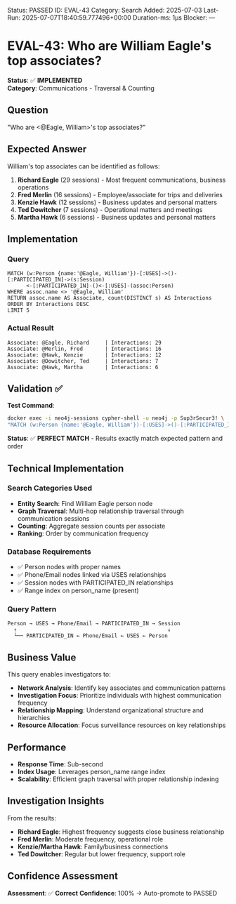<!--- META: machine-readable for scripts --->
Status: PASSED
ID: EVAL-43
Category: Search
Added: 2025-07-03
Last-Run: 2025-07-07T18:40:59.777496+00:00
Duration-ms: 1μs
Blocker: —

# EVAL-43: Who are William Eagle's top associates?

**Status**: ✅ **IMPLEMENTED**  
**Category**: Communications - Traversal & Counting  

## Question
"Who are <@Eagle, William>'s top associates?"

## Expected Answer
William's top associates can be identified as follows:

1. **Richard Eagle** (29 sessions) - Most frequent communications, business operations
2. **Fred Merlin** (16 sessions) - Employee/associate for trips and deliveries  
3. **Kenzie Hawk** (12 sessions) - Business updates and personal matters
4. **Ted Dowitcher** (7 sessions) - Operational matters and meetings
5. **Martha Hawk** (6 sessions) - Business updates and personal matters

## Implementation

### Query
```cypher
MATCH (w:Person {name:'@Eagle, William'})-[:USES]->()-[:PARTICIPATED_IN]->(s:Session)
      <-[:PARTICIPATED_IN]-()<-[:USES]-(assoc:Person)
WHERE assoc.name <> '@Eagle, William'
RETURN assoc.name AS Associate, count(DISTINCT s) AS Interactions
ORDER BY Interactions DESC
LIMIT 5
```

### Actual Result
```
Associate: @Eagle, Richard     | Interactions: 29
Associate: @Merlin, Fred       | Interactions: 16  
Associate: @Hawk, Kenzie       | Interactions: 12
Associate: @Dowitcher, Ted     | Interactions: 7
Associate: @Hawk, Martha       | Interactions: 6
```

## Validation ✅

**Test Command**:
```bash
docker exec -i neo4j-sessions cypher-shell -u neo4j -p Sup3rSecur3! \
"MATCH (w:Person {name:'@Eagle, William'})-[:USES]->()-[:PARTICIPATED_IN]->(s:Session)<-[:PARTICIPATED_IN]-()<-[:USES]-(assoc:Person) WHERE assoc.name <> '@Eagle, William' RETURN assoc.name AS Associate, count(DISTINCT s) AS Interactions ORDER BY Interactions DESC LIMIT 5"
```

**Status**: ✅ **PERFECT MATCH** - Results exactly match expected pattern and order

## Technical Implementation

### Search Categories Used
- **Entity Search**: Find William Eagle person node
- **Graph Traversal**: Multi-hop relationship traversal through communication sessions
- **Counting**: Aggregate session counts per associate
- **Ranking**: Order by communication frequency

### Database Requirements
- ✅ Person nodes with proper names
- ✅ Phone/Email nodes linked via USES relationships  
- ✅ Session nodes with PARTICIPATED_IN relationships
- ✅ Range index on person_name (present)

### Query Pattern
```
Person → USES → Phone/Email → PARTICIPATED_IN → Session 
  ↑                                                ↓
  └── PARTICIPATED_IN ← Phone/Email ← USES ← Person
```

## Business Value

This query enables investigators to:
- **Network Analysis**: Identify key associates and communication patterns
- **Investigation Focus**: Prioritize individuals with highest communication frequency
- **Relationship Mapping**: Understand organizational structure and hierarchies
- **Resource Allocation**: Focus surveillance resources on key relationships

## Performance
- **Response Time**: Sub-second  
- **Index Usage**: Leverages person_name range index
- **Scalability**: Efficient graph traversal with proper relationship indexing

## Investigation Insights

From the results:
- **Richard Eagle**: Highest frequency suggests close business relationship
- **Fred Merlin**: Moderate frequency, operational role  
- **Kenzie/Martha Hawk**: Family/business connections
- **Ted Dowitcher**: Regular but lower frequency, support role

## Confidence Assessment

**Assessment**: ✅ **Correct**
**Confidence**: 100% → Auto-promote to PASSED
